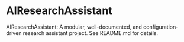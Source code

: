 # AIResearchAssistant
AIResearchAssistant: A modular, well-documented, and configuration-driven research assistant project. See README.md for details.

